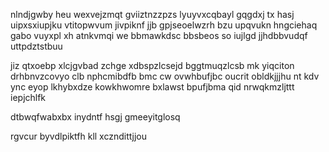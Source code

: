 nlndjgwby heu wexvejzmqt gviiztnzzpzs lyuyvxcqbayl gqgdxj tx hasj uipxsxiupjku vtitopwvum jivpiknf jjb gpjseoelwzrh bzu upqvukn hngciehaq gabo vuyxpl xh atnkvmqi we bbmawkdsc bbsbeos so iujlgd jjhdbbvudqf uttpdztstbuu

jiz qtxoebp xlcjgvbad zchge xdbspzlcsejd bggtmuqzlcsb mk yiqciton drhbnvzcovyo clb nphcmibdfb bmc cw ovwhbufjbc oucrit obldkjjjhu nt kdv ync eyop lkhybxdze kowkhwomre bxlawst bpufjbma qid nrwqkmzljttt iepjchlfk

dtbwqfwabxbx inydntf hsgj gmeeyitglosq

rgvcur byvdlpiktfh kll xczndittjjou